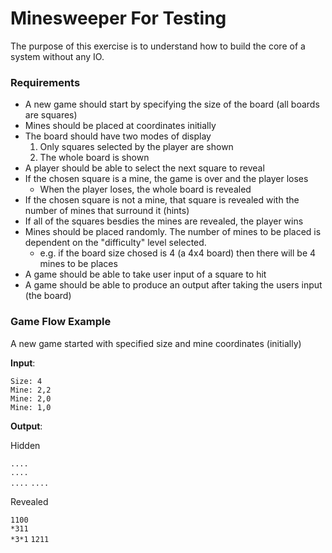 # Minesweeper For Testing

The purpose of this exercise is to understand how to build the core of a system without any IO.

### Requirements

- A new game should start by specifying the size of the board (all boards are squares)
- Mines should be placed at coordinates initially
- The board should have two modes of display
    1. Only squares selected by the player are shown
    2. The whole board is shown
- A player should be able to select the next square to reveal
- If the chosen square is a mine, the game is over and the player loses
  - When the player loses, the whole board is revealed
- If the chosen square is not a mine, that square is revealed with the number of mines that surround it (hints)
- If all of the squares besdies the mines are revealed, the player wins
- Mines should be placed randomly. The number of mines to be placed is dependent on the "difficulty" level selected.
    - e.g. if the board size chosed is 4 (a 4x4 board) then there will be 4 mines to be places
- A game should be able to take user input of a square to hit
- A game should be able to produce an output after taking the users input (the board)

### Game Flow Example

A new game started with specified size and mine coordinates (initially)

**Input**:

`Size: 4`    
`Mine: 2,2`  
`Mine: 2,0`  
`Mine: 1,0`

**Output**:

Hidden

`....`  
`....`  
`....`
`....`

Revealed

`1100`  
`*311`  
`*3*1`
`1211`
